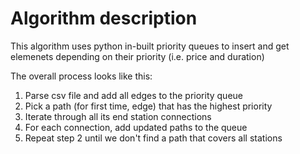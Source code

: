 # Algorithm description
This algorithm uses python in-built priority queues to insert and get elemenets depending on their priority (i.e. price and duration)

The overall process looks like this:
1. Parse csv file and add all edges to the priority queue
2. Pick a path (for first time, edge) that has the highest priority
3. Iterate through all its end station connections
4. For each connection, add updated paths to the queue
5. Repeat step 2 until we don't find a path that covers all stations
